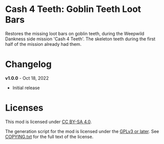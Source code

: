Cash 4 Teeth: Goblin Teeth Loot Bars
====================================

Restores the missing loot bars on goblin teeth, during the Weepwild
Dankness side mission 'Cash 4 Teeth'.  The skeleton teeth during
the first half of the mission already had them.

Changelog
=========

**v1.0.0** - Oct 18, 2022
 * Initial release

Licenses
========

This mod is licensed under [CC BY-SA 4.0](https://creativecommons.org/licenses/by-sa/4.0/).

The generation script for the mod is licensed under the
[GPLv3 or later](https://www.gnu.org/licenses/quick-guide-gplv3.html).
See [COPYING.txt](../../COPYING.txt) for the full text of the license.


